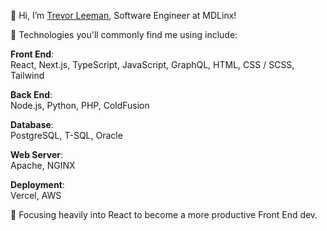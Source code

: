 👋 Hi, I’m [Trevor Leeman](https://www.linkedin.com/in/trevor-leeman/), Software Engineer at MDLinx!

🧰 Technologies you'll commonly find me using include:

**Front End**:\
React, Next.js, TypeScript, JavaScript, GraphQL, HTML, CSS / SCSS, Tailwind

**Back End**:\
Node.js, Python, PHP, ColdFusion

**Database**:\
PostgreSQL, T-SQL, Oracle

**Web Server**:\
Apache, NGINX

**Deployment**:\
Vercel, AWS

🌱 Focusing heavily into React to become a more productive Front End dev.

